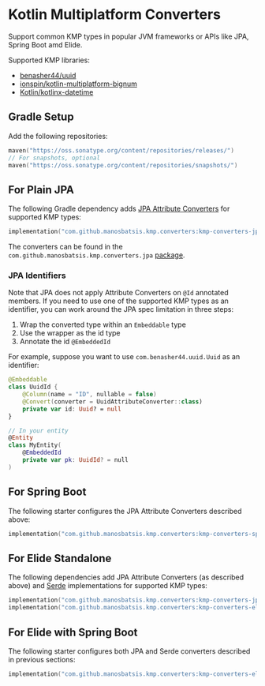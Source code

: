 # Kotlin Multiplatform Converters

Support common KMP types in popular JVM frameworks or APIs
like JPA, Spring Boot amd Elide.

Supported KMP libraries:

- [benasher44/uuid](https://github.com/benasher44/uuid)
- [ionspin/kotlin-multiplatform-bignum](https://github.com/ionspin/kotlin-multiplatform-bignum)
- [Kotlin/kotlinx-datetime](https://github.com/Kotlin/kotlinx-datetime)

## Gradle Setup

Add the following repositories:

```kotlin
maven("https://oss.sonatype.org/content/repositories/releases/")
// For snapshots, optional
maven("https://oss.sonatype.org/content/repositories/snapshots/")
```

## For Plain JPA

The following Gradle dependency adds [JPA Attribute Converters](https://jakarta.ee/specifications/persistence/2.2/apidocs/javax/persistence/attributeconverter) for supported KMP types:

```kotlin
implementation("com.github.manosbatsis.kmp.converters:kmp-converters-jpa:$kmpConvertersVersion")
```

The converters can be found in the `com.github.manosbatsis.kmp.converters.jpa`
[package](https://github.com/manosbatsis/kmp-converters/tree/master/kmp-converters-jpa/src/main/kotlin/com/github/manosbatsis/kmp/converters/jpa).

### JPA Identifiers

Note that JPA does not apply Attribute Converters on `@Id` annotated members. If you need to use one of the supported KMP types
as an identifier, you can work around the JPA spec limitation in three steps:

1. Wrap the converted type within an `Embeddable` type
2. Use the wrapper as the id type
3. Annotate the id `@EmbeddedId`

For example, suppose you want to use `com.benasher44.uuid.Uuid` as an identifier:

```kotlin
@Embeddable
class UuidId {
    @Column(name = "ID", nullable = false)
    @Convert(converter = UuidAttributeConverter::class)
    private var id: Uuid? = null
}

// In your entity
@Entity
class MyEntity(
    @EmbeddedId
    private var pk: UuidId? = null
)
```

## For Spring Boot

The following starter configures the JPA Attribute Converters described above:

```kotlin
implementation("com.github.manosbatsis.kmp.converters:kmp-converters-springboot-starter:$kmpConvertersVersion")
```

## For Elide Standalone

The following dependencies add JPA Attribute Converters (as described above)
and [Serde](https://elide.io/pages/guide/v5/09-clientapis.html#type-coercion) implementations
for supported KMP types:

```kotlin
implementation("com.github.manosbatsis.kmp.converters:kmp-converters-jpa:$kmpConvertersVersion")
implementation("com.github.manosbatsis.kmp.converters:kmp-converters-elide:$kmpConvertersVersion")
```

## For Elide with Spring Boot

The following starter configures both JPA and Serde converters described in previous sections:

```kotlin
implementation("com.github.manosbatsis.kmp.converters:kmp-converters-elide-starter:$kmpConvertersVersion")
```
